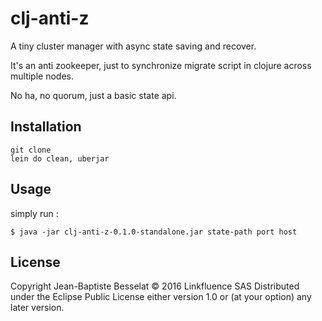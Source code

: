 # clj-anti-z

A tiny cluster manager with async state saving and recover.

It's an anti zookeeper, just to synchronize migrate script in clojure across multiple nodes.

No ha, no quorum, just a basic state api.

## Installation

	git clone
	lein do clean, uberjar

## Usage

simply run :

    $ java -jar clj-anti-z-0.1.0-standalone.jar state-path port host


## License

Copyright Jean-Baptiste Besselat © 2016 Linkfluence SAS 
Distributed under the Eclipse Public License either version 1.0 or (at
your option) any later version.

